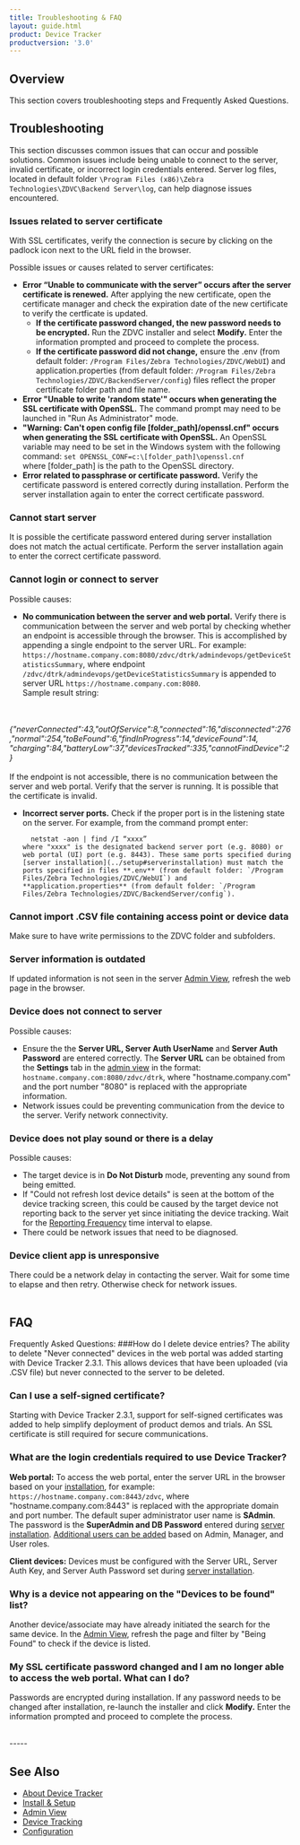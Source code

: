 ```yaml
---
title: Troubleshooting & FAQ
layout: guide.html
product: Device Tracker
productversion: '3.0'
---
```

## Overview

This section covers troubleshooting steps and Frequently Asked Questions.


## Troubleshooting
This section discusses common issues that can occur and possible solutions. Common issues include being unable to connect to the server, invalid certificate, or incorrect login credentials entered. Server log files, located in default folder `\Program Files (x86)\Zebra Technologies\ZDVC\Backend Server\log`, can help diagnose issues encountered. 

### Issues related to server certificate
With SSL certificates, verify the connection is secure by clicking on the padlock icon next to the URL field in the browser.  

Possible issues or causes related to server certificates:
* **Error “Unable to communicate with the server” occurs after the server certificate is renewed.** After applying the new certificate, open the certificate manager and check the expiration date of the new certificate to verify the certficate is updated. 
    * **If the certificate password changed, the new password needs to be encrypted.** Run the ZDVC installer and select **Modify.** Enter the information prompted and proceed to complete the process.
    * **If the certificate password did not change,** ensure the .env (from default folder: `/Program Files/Zebra Technologies/ZDVC/WebUI`) and application.properties (from default folder: `/Program Files/Zebra Technologies/ZDVC/BackendServer/config`) files reflect the proper certificate folder path and file name.
* **Error "Unable to write 'random state'" occurs when generating the SSL certificate with OpenSSL.** The command prompt may need to be launched in "Run As Administrator" mode.
* **"Warning: Can't open config file [folder_path]/openssl.cnf" occurs when generating the SSL certificate with OpenSSL.** An OpenSSL variable may need to be set in the Windows system with the following command:
`set OPENSSL_CONF=c:\[folder_path]\openssl.cnf`<br>
where [folder_path] is the path to the OpenSSL directory.
* **Error related to passphrase or certificate password.** Verify the certificate password is entered correctly during installation. Perform the server installation again to enter the correct certificate password.

### Cannot start server
It is possible the certificate password entered during server installation does not match the actual certificate. Perform the server installation again to enter the correct certificate password.

### Cannot login or connect to server
Possible causes:
* **No communication between the server and web portal.** Verify there is communication between the server and web portal by checking whether an endpoint is accessible through the browser. This is accomplished by appending a single endpoint to the server URL. For example: `https://hostname.company.com:8080/zdvc/dtrk/admindevops/getDeviceStatisticsSummary`, where endpoint `/zdvc/dtrk/admindevops/getDeviceStatisticsSummary` is appended to server URL `https://hostname.company.com:8080`.<br>
Sample result string:
<br>
<br>
<i>
    {"neverConnected":43,"outOfService":8,"connected":16,"disconnected":276,"normal":254,"toBeFound":6,"findInProgress":14,"deviceFound":14,
    "charging":84,"batteryLow":37,"devicesTracked":335,"cannotFindDevice":2}
</i>
<br>
<br>
If the endpoint is not accessible, there is no communication between the server and web portal.  Verify that the server is running. It is possible that the certificate is invalid. 

* **Incorrect server ports.**  Check if the proper port is in the listening state on the server. For example, from the command prompt enter:

        netstat -aon | find /I “xxxx” 
      where "xxxx" is the designated backend server port (e.g. 8080) or web portal (UI) port (e.g. 8443). These same ports specified during [server installation](../setup#serverinstallation) must match the ports specified in files **.env** (from default folder: `/Program Files/Zebra Technologies/ZDVC/WebUI`) and **application.properties** (from default folder: `/Program Files/Zebra Technologies/ZDVC/BackendServer/config`). 


### Cannot import .CSV file containing access point or device data
Make sure to have write permissions to the ZDVC folder and subfolders.

### Server information is outdated
If updated information is not seen in the server [Admin View](../admin), refresh the web page in the browser.

### Device does not connect to server
Possible causes:
* Ensure the the **Server URL, Server Auth UserName** and **Server Auth Password** are entered correctly. The **Server URL** can be obtained from the **Settings** tab in the [admin view](../admin) in the format: `hostname.company.com:8080/zdvc/dtrk`, where "hostname.company.com" and the port number "8080" is replaced with the appropriate information.
* Network issues could be preventing communication from the device to the server. Verify network connectivity.

### Device does not play sound or there is a delay
Possible causes:
* The target device is in **Do Not Disturb** mode, preventing any sound from being emitted.
* If "Could not refresh lost device details" is seen at the bottom of the device tracking screen, this could be caused by the target device not reporting back to the server yet since initiating the device tracking. Wait for the [Reporting Frequency](../config) time interval to elapse. 
* There could be network issues that need to be diagnosed.

### Device client app is unresponsive
There could be a network delay in contacting the server. Wait for some time to elapse and then retry. Otherwise check for network issues.
<br>
<br>
## FAQ
Frequently Asked Questions:
###How do I delete device entries?
The ability to delete "Never connected" devices in the web portal was added starting with Device Tracker 2.3.1. This allows devices that have been uploaded (via .CSV file) but never connected to the server to be deleted.

### Can I use a self-signed certificate?
Starting with Device Tracker 2.3.1, support for self-signed certificates was added to help simplify deployment of product demos and trials. An SSL certificate is still required for secure communications.
<br>

### What are the login credentials required to use Device Tracker?
**Web portal:** To access the web portal, enter the server URL in the browser based on your [installation](../setup#serverinstallation), for example: `https://hostname.company.com:8443/zdvc`, where "hostname.company.com:8443" is replaced with the appropriate domain and port number. The default super administrator user name is **SAdmin**. The password is the **SuperAdmin and DB Password** entered during [server installation](../setup#serverinstallation). [Additional users can be added](../admin#manageusers) based on Admin, Manager, and User roles.

**Client devices:** Devices must be configured with the Server URL, Server Auth Key, and Server Auth Password set during [server installation](../setup#serverinstallation).

### Why is a device not appearing on the "Devices to be found" list?
Another device/associate may have already initiated the search for the same device. In the [Admin View](../admin), refresh the page and filter by "Being Found" to check if the device is listed.

### My SSL certificate password changed and I am no longer able to access the web portal. What can I do?
Passwords are encrypted during installation. If any password needs to be changed after installation, re-launch the installer and click **Modify.** Enter the information prompted and proceed to complete the process.


<br>
<!-- -->
-----

## See Also

* [About Device Tracker](../about)
* [Install & Setup](../setup)
* [Admin View](../admin)
* [Device Tracking](../mgmt)
* [Configuration](../config)
